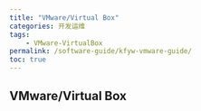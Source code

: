 ```yaml
---
title: "VMware/Virtual Box"
categories: 开发运维
tags:
    - VMware-VirtualBox
permalink: /software-guide/kfyw-vmware-guide/
toc: true
---
```


## VMware/Virtual Box


